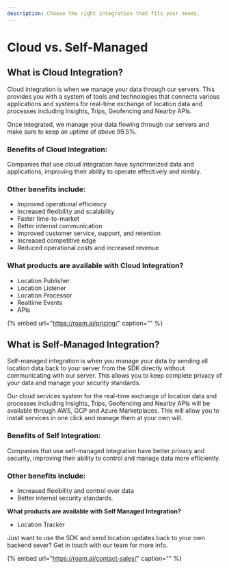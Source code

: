 ```yaml
---
description: Choose the right integration that fits your needs.
---
```


# Cloud vs. Self-Managed

## What is Cloud Integration? <a id="What-is-Cloud-Integration?"></a>

Cloud integration is when we manage your data through our servers. This provides you with a system of tools and technologies that connects various applications and systems for real-time exchange of location data and processes including Insights, Trips, Geofencing and Nearby APIs.

Once integrated, we manage your data flowing through our servers and make sure to keep an uptime of above 99.5%.

### **Benefits of Cloud Integration:** <a id="benefits-of-cloud-integration"></a>

Companies that use cloud integration have synchronized data and applications, improving their ability to operate effectively and nimbly.

### Other benefits include: <a id="other-benefits-include"></a>

* Improved operational efficiency
* Increased flexibility and scalability
* Faster time-to-market
* Better internal communication
* Improved customer service, support, and retention
* Increased competitive edge
* Reduced operational costs and increased revenue

### **What products are available with Cloud Integration?** <a id="what-products-are-available-with-cloud-integration"></a>

* Location Publisher
* Location Listener
* Location Processor
* Realtime Events
* APIs

{% embed url="https://roam.ai/pricing/" caption="" %}

## What is Self-Managed Integration? <a id="What-is-Self-Managed-Integration?"></a>

Self-managed integration is when you manage your data by sending all location data back to your server from the SDK directly without communicating with our server. This allows you to keep complete privacy of your data and manage your security standards.

Our cloud services system for the real-time exchange of location data and processes including Insights, Trips, Geofencing and Nearby APIs will be available through AWS, GCP and Azure Marketplaces. This will allow you to install services in one click and manage them at your own will.

### **Benefits of Self Integration:** <a id="benefits-of-self-integration"></a>

Companies that use self-managed integration have better privacy and security, improving their ability to control and manage data more efficiently.

### Other benefits include: <a id="other-benefits-include-1"></a>

* Increased flexibility and control over data
* Better internal security standards.

**What products are available with Self Managed Integration?**

* Location Tracker

Just want to use the SDK and send location updates back to your own backend sever? Get in touch with our team for more info.

{% embed url="https://roam.ai/contact-sales/" caption="" %}

